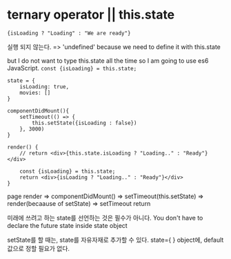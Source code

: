 # ternary operator || this.state

```
{isLoading ? "Loading" : "We are ready"}
```
실행 되지 않는다. => 'undefined' because we need to define it with this.state


but I do not want to type this.state all the time so I am going to use es6 JavaScript.
```const {isLoading} = this.state;```

```
state = {
    isLoading: true,
    movies: []
}

componentDidMount(){
    setTimeout(() => {
        this.setState({isLoading : false})
    }, 3000)
}

render() {
    // return <div>{this.state.isLoading ? "Loading.." : "Ready"}</div>

    const {isLoading} = this.state;
    return <div>{isLoading ? "Loading.." : "Ready"}</div>
}
```
page render => componentDidMount() => setTimeout(this.setState) => render(becaause of setState) => setTimeout return 


미래에 쓰려고 하는 state를 선언하는 것은 필수가 아니다.
You don't have to declare the future state inside state object

setState를 할 때는, state를 자유자재로 추가할 수 있다. 
state={ } object에, default 값으로 정할 필요가 없다.

